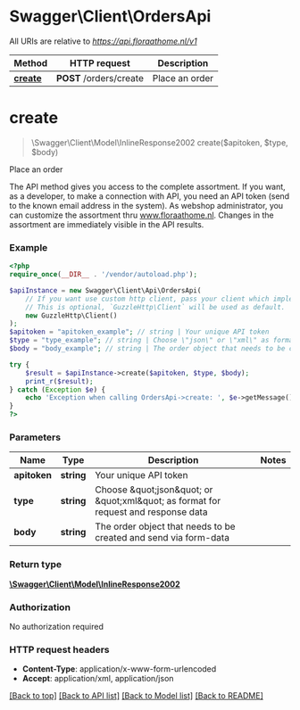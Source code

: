 # Swagger\Client\OrdersApi

All URIs are relative to *https://api.floraathome.nl/v1*

Method | HTTP request | Description
------------- | ------------- | -------------
[**create**](OrdersApi.md#create) | **POST** /orders/create | Place an order


# **create**
> \Swagger\Client\Model\InlineResponse2002 create($apitoken, $type, $body)

Place an order

The API method gives you access to the complete assortment. If you want, as a developer, to make a connection with API, you need an API token (send to the known email address in the system). As webshop administrator, you can customize the assortment thru www.floraathome.nl. Changes in the assortment are immediately visible in the API results.

### Example
```php
<?php
require_once(__DIR__ . '/vendor/autoload.php');

$apiInstance = new Swagger\Client\Api\OrdersApi(
    // If you want use custom http client, pass your client which implements `GuzzleHttp\ClientInterface`.
    // This is optional, `GuzzleHttp\Client` will be used as default.
    new GuzzleHttp\Client()
);
$apitoken = "apitoken_example"; // string | Your unique API token
$type = "type_example"; // string | Choose \"json\" or \"xml\" as format for request and response data
$body = "body_example"; // string | The order object that needs to be created and send via form-data

try {
    $result = $apiInstance->create($apitoken, $type, $body);
    print_r($result);
} catch (Exception $e) {
    echo 'Exception when calling OrdersApi->create: ', $e->getMessage(), PHP_EOL;
}
?>
```

### Parameters

Name | Type | Description  | Notes
------------- | ------------- | ------------- | -------------
 **apitoken** | **string**| Your unique API token |
 **type** | **string**| Choose \&quot;json\&quot; or \&quot;xml\&quot; as format for request and response data |
 **body** | **string**| The order object that needs to be created and send via form-data |

### Return type

[**\Swagger\Client\Model\InlineResponse2002**](../Model/InlineResponse2002.md)

### Authorization

No authorization required

### HTTP request headers

 - **Content-Type**: application/x-www-form-urlencoded
 - **Accept**: application/xml, application/json

[[Back to top]](#) [[Back to API list]](../../README.md#documentation-for-api-endpoints) [[Back to Model list]](../../README.md#documentation-for-models) [[Back to README]](../../README.md)

